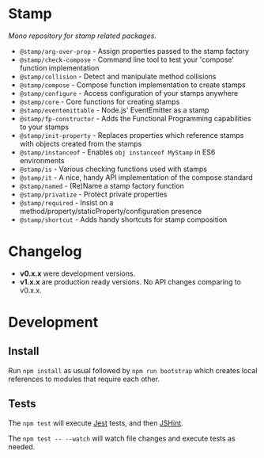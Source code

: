 # Stamp

_Mono repository for stamp related packages._

* `@stamp/arg-over-prop` - Assign properties passed to the stamp factory
* `@stamp/check-compose` - Command line tool to test your 'compose' function implementation
* `@stamp/collision` - Detect and manipulate method collisions
* `@stamp/compose` - Compose function implementation to create stamps
* `@stamp/configure` - Access configuration of your stamps anywhere
* `@stamp/core` - Core functions for creating stamps
* `@stamp/eventemittable` - Node.js' EventEmitter as a stamp
* `@stamp/fp-constructor` - Adds the Functional Programming capabilities to your stamps
* `@stamp/init-property` - Replaces properties which reference stamps with objects created from the stamps
* `@stamp/instanceof` - Enables `obj instanceof MyStamp` in ES6 environments
* `@stamp/is` - Various checking functions used with stamps
* `@stamp/it` - A nice, handy API implementation of the compose standard
* `@stamp/named` - (Re)Name a stamp factory function
* `@stamp/privatize` - Protect private properties
* `@stamp/required` - Insist on a method/property/staticProperty/configuration presence
* `@stamp/shortcut` - Adds handy shortcuts for stamp composition

# Changelog

* **v0.x.x** were development versions.
* **v1.x.x** are production ready versions. No API changes comparing to v0.x.x.

# Development

## Install

Run `npm install` as usual followed by `npm run bootstrap` which creates local references to modules that require each other.

## Tests

The `npm test` will execute [Jest](https://github.com/facebook/jest) tests, and then [JSHint](https://github.com/jshint/jshint).

The `npm test -- --watch` will watch file changes and execute tests as needed.
